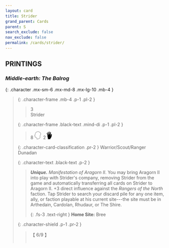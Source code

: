 ```yaml
---
layout: card
title: Strider
grand_parent: Cards
parent: S
search_exclude: false
nav_exclude: false
permalink: /cards/strider/
---
```


## PRINTINGS


### _Middle-earth: The Balrog_

{: .character .mx-sm-6 .mx-md-8 .mx-lg-10 .mb-4 }
> {: .character-frame .mb-4 .p-1 .pl-2 }
> > <div class="card-mp">3</div>
> > <div class="character-card-name">Strider</div>
>
> {: .character-frame .black-text .mind-di .p-1 .pl-2 }
> > 8 ![](/assets/images/mind.svg)&ensp;2![](/assets/images/di.svg)
>
> {: .character-card-classification .pr-2 }
> Warrior/Scout/Ranger Dunadan
>
> {: .character-text .black-text .p-2 }
> > _**Unique.**_ _Manifestation of Aragorn II_. You may bring Aragorn II into play with Strider's company, removing Strider from the game and automatically transferring all cards on Strider to Aragorn II. +3 direct influence against the _Rangers of the North_ faction. Tap Strider to search your discard pile for any one item, ally, or faction playable at his current site---the site must be in Arthedain, Cardolan, Rhudaur, or The Shire.   
> > 
> > {: .fs-3 .text-right } 
> > **Home Site:** Bree 
>
> {: .character-shield .p-1 .pr-2 }
> > <div class="card-shield">【 6/9 】</div>
> > <div class="card-corruption">&nbsp;</div>
